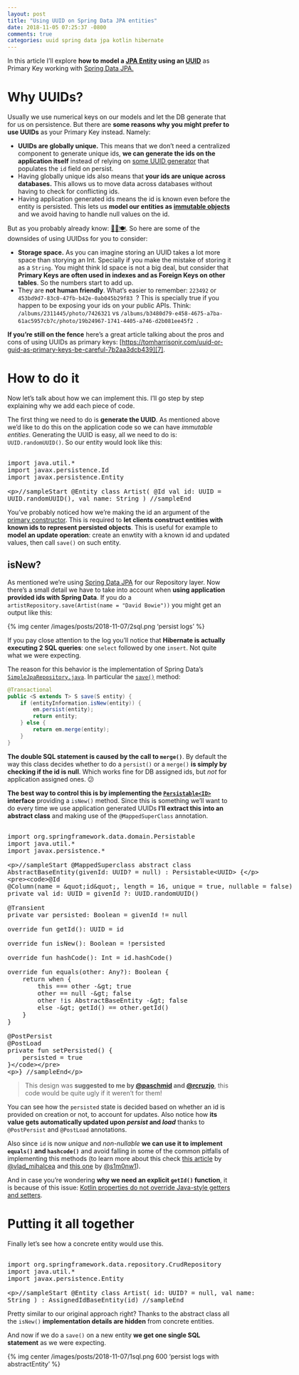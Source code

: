 ```yaml
---
layout: post
title: "Using UUID on Spring Data JPA entities"
date: 2018-11-05 07:25:37 -0800
comments: true
categories: uuid spring data jpa kotlin hibernate 
---
```


In this article I’ll explore **how to model a [JPA Entity][1] using an [UUID][2]** as Primary Key working with [Spring Data JPA.][3]

<!--more-->

# Why UUIDs?

Usually we use numerical keys on our models and let the DB generate that for us on persistence. But there are **some reasons why you might prefer to use UUIDs** as your Primary Key instead. Namely:

* **UUIDs are globally unique.** This means that we don’t need a centralized component to generate unique ids, **we can generate the ids on the application itself** instead of relying on [some UUID generator][4] that populates the `id` field on persist.
* Having globally unique ids also means that **your ids are unique across databases.** This allows us to move data across databases without having to check for conflicting ids.
* Having application generated ids means the id is known even before the entity is persisted. This lets us **model our entities as [immutable objects][5]** and we avoid having to handle null values on the id.

But as you probably already know: [🚫🆓🍽][6]. So here are some of the downsides of using UUIDss for you to consider:

* **Storage space.** As you can imagine storing an UUID takes a lot more space than storying an Int. Specially if you make the mistake of storing it as a `String`. You might think Id space is not a big deal, but consider that **Primary Keys are often used in indexes and as Foreign Keys on other tables**. So the numbers start to add up.
* They are **not human friendly**. What’s easier to remember: `223492` or `453bd9d7-83c0-47fb-b42e-0ab045b29f83 `? This is specially true if you happen to be exposing your ids on your public APIs. Think: `/albums/2311445/photo/7426321` vs `/albums/b3480d79-e458-4675-a7ba-61ac5957cb7c/photo/19b24967-1741-4405-a746-d2b081ee45f2 `.

**If you’re still on the fence** here’s a great article talking about the pros and cons of using UUIDs as primary keys: [https://tomharrisonjr.com/uuid-or-guid-as-primary-keys-be-careful-7b2aa3dcb439][7].

# How to do it

Now let’s talk about how we can implement this. I’ll go step by step explaining why we add each piece of code.

The first thing we need to do is **generate the UUID**. As mentioned above we’d like to do this on the application code so we can have _immutable entities_. Generating the UUID is easy, all we need to do is: `UUID.randomUUID()`. So our entity would look like this:

<xmp class="kotlin-code" theme="darcula" data-highlight-only>
import java.util.*
import javax.persistence.Id
import javax.persistence.Entity

//sampleStart
@Entity
class Artist(
        @Id val id: UUID = UUID.randomUUID(),
        val name: String
)
//sampleEnd
</xmp>

You’ve probably noticed how we’re making the id an argument of the [primary constructor][8]. This is required to **let clients construct entities with known ids to represent persisted objects**. This is useful for example to **model an update operation**: create an enwtity with a known id and updated values, then call `save()` on such entity.

## isNew?

As mentioned we’re using [Spring Data JPA][9] for our Repository layer. Now there’s a small detail we have to take into account when **using application provided ids with Spring Data**. If you do a `artistRepository.save(Artist(name = "David Bowie"))` you might get an output like this:

{% img center /images/posts/2018-11-07/2sql.png ‘persist logs’ %} 

If you pay close attention to the log you’ll notice that **Hibernate is actually executing 2 SQL queries**: one `select` followed by one `insert`. Not quite what we were expecting.  

The reason for this behavior is the implementation of Spring Data’s [`SimpleJpaRepository.java`][10]. In particular the [`save()`][11] method:

```java
@Transactional
public <S extends T> S save(S entity) {
	if (entityInformation.isNew(entity)) {
		em.persist(entity);
		return entity;
	} else {
		return em.merge(entity);
	}
}
```

**The double SQL statement is caused by the call to `merge()`**. By default the way this class decides whether to do a `persist()` or a `merge()` **is simply by checking if the id is null**. Which works fine for DB assigned ids, but _not_ for application assigned ones. 😕

**The best way to control this is by implementing the [`Persistable<ID>`][12] interface** providing a `isNew()` method. Since this is something we’ll want to do every time we use application generated UUIDs **I’ll extract this into an abstract class** and making use of the `@MappedSuperClass` annotation.

<xmp class="kotlin-code" theme="darcula" data-highlight-only>
import org.springframework.data.domain.Persistable
import java.util.*
import javax.persistence.*

//sampleStart
@MappedSuperclass
abstract class AbstractBaseEntity(givenId: UUID? = null) : Persistable<UUID> {

    @Id
    @Column(name = "id", length = 16, unique = true, nullable = false)
    private val id: UUID = givenId ?: UUID.randomUUID()

    @Transient
    private var persisted: Boolean = givenId != null
    
    override fun getId(): UUID = id

    override fun isNew(): Boolean = !persisted

    override fun hashCode(): Int = id.hashCode()

    override fun equals(other: Any?): Boolean {
        return when {
            this === other -> true
            other == null -> false
            other !is AbstractBaseEntity -> false
            else -> getId() == other.getId()
        }
    }

    @PostPersist
    @PostLoad
    private fun setPersisted() {
        persisted = true
    }
}
//sampleEnd

</xmp>

> This design was **suggested to me by [@paschmid][13] and [@rcruzjo][14]**, this code would be quite ugly if it weren’t for them!

You can see how the `persisted` state is decided based on whether an id is provided on creation or not, to account for updates. Also notice how **its value gets automatically updated upon _persist_ and _load_** thanks to `@PostPersist` and `@PostLoad` annotations.

Also since `id` is now _unique_ and _non-nullable_ **we can use it to implement `equals()` and `hashcode()`** and avoid falling in some of the common pitfalls of implementing this methods (to learn more about this check [this article][15] by [@vlad\_mihalcea][16] and [this one][17] by [@s1m0nw1][18]).

And in case you’re wondering **why we need an explicit `getId()` function**, it is because of this issue: [Kotlin properties do not override Java-style getters and setters][19].

# Putting it all together

Finally let’s see how a concrete entity would use this.

<xmp class="kotlin-code" theme="darcula" data-highlight-only>
import org.springframework.data.repository.CrudRepository
import java.util.*
import javax.persistence.Entity

//sampleStart
@Entity
class Artist(
        id: UUID? = null,
        val name: String
) : AssignedIdBaseEntity(id)
//sampleEnd
</xmp>

Pretty similar to our original approach right? Thanks to the abstract class all the `isNew()` **implementation details are hidden** from concrete entities.

And now if we do a `save()` on a new entity **we get one single SQL statement** as we were expecting.

{% img center /images/posts/2018-11-07/1sql.png 600 ‘persist logs with abstractEntity’ %} 


<script src="https://unpkg.com/kotlin-playground@1" data-selector=".kotlin-code"></script>

[1]:	https://stackoverflow.com/questions/6033905/create-the-perfect-jpa-entity
[2]:	https://en.wikipedia.org/wiki/Universally_unique_identifier
[3]:	https://spring.io/projects/spring-data-jpa
[4]:	https://vladmihalcea.com/hibernate-and-uuid-identifiers/
[5]:	https://proandroiddev.com/kotlin-for-beginners-immutability-and-the-value-of-val-78ab45b60b57
[6]:	https://en.wikipedia.org/wiki/There_ain%27t_no_such_thing_as_a_free_lunch
[7]:	https://tomharrisonjr.com/uuid-or-guid-as-primary-keys-be-careful-7b2aa3dcb439
[8]:	https://kotlinlang.org/docs/reference/classes.html#constructors
[9]:	https://spring.io/projects/spring-data-jpa
[10]:	https://github.com/spring-projects/spring-data-jpa/blob/master/src/main/java/org/springframework/data/jpa/repository/support/SimpleJpaRepository.java
[11]:	https://github.com/spring-projects/spring-data-jpa/blob/01e36dbb44d6bc87f7deb3b6d6dacc955ea6c8bd/src/main/java/org/springframework/data/jpa/repository/support/SimpleJpaRepository.java#L506
[12]:	https://github.com/spring-projects/spring-data-commons/blob/master/src/main/java/org/springframework/data/domain/Persistable.java
[13]:	https://twitter.com/PabloHernanS
[14]:	https://twitter.com/rcruzjo
[15]:	https://vladmihalcea.com/how-to-implement-equals-and-hashcode-using-the-jpa-entity-identifier/
[16]:	https://twitter.com/vlad_mihalcea
[17]:	https://kotlinexpertise.com/hibernate-with-kotlin-spring-boot/
[18]:	https://twitter.com/s1m0nw1
[19]:	https://youtrack.jetbrains.com/issue/KT-6653